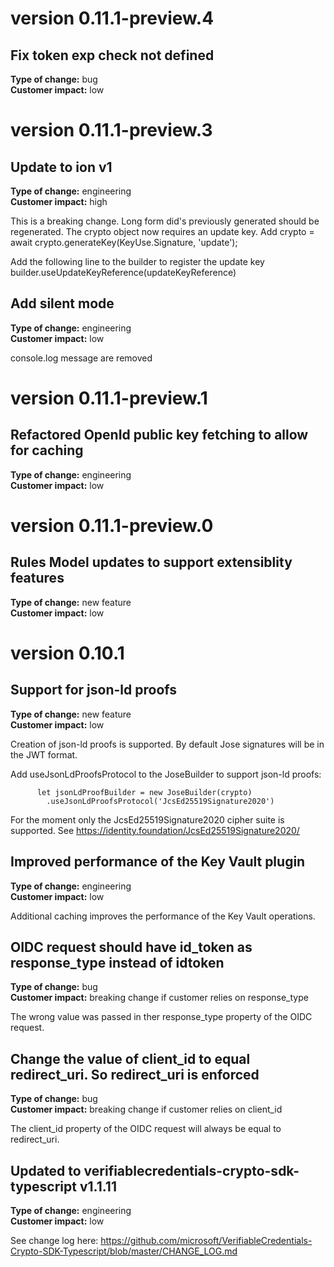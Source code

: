 # version 0.11.1-preview.4
## Fix token exp check not defined
**Type of change:** bug    
**Customer impact:** low


# version 0.11.1-preview.3
## Update to ion v1
**Type of change:** engineering    
**Customer impact:** high

This is a breaking change. Long form did's previously generated should be regenerated.
The crypto object now requires an update key.
Add
            crypto = await crypto.generateKey(KeyUse.Signature, 'update');
            
Add the following line to the builder to register the update key            
            builder.useUpdateKeyReference(updateKeyReference)


## Add silent mode
**Type of change:** engineering    
**Customer impact:** low

console.log message are removed

# version 0.11.1-preview.1
## Refactored OpenId public key fetching to allow for caching
**Type of change:** engineering    
**Customer impact:** low

# version 0.11.1-preview.0
## Rules Model updates to support extensiblity features
**Type of change:** new feature    
**Customer impact:** low

# version 0.10.1
## Support for json-ld proofs
**Type of change:** new feature    
**Customer impact:** low

Creation of json-ld proofs is supported.
By default Jose signatures will be in the JWT format.

Add useJsonLdProofsProtocol to the JoseBuilder to support json-ld proofs:

          let jsonLdProofBuilder = new JoseBuilder(crypto)
            .useJsonLdProofsProtocol('JcsEd25519Signature2020')

For the moment only the JcsEd25519Signature2020 cipher suite is supported. See https://identity.foundation/JcsEd25519Signature2020/

## Improved performance of the Key Vault plugin
**Type of change:** engineering    
**Customer impact:** low

Additional caching improves the performance of the Key Vault operations.

## OIDC request should have id_token as response_type instead of idtoken
**Type of change:** bug    
**Customer impact:** breaking change if customer relies on response_type

The wrong value was passed in ther response_type property of the OIDC request.


## Change the value of client_id to equal redirect_uri. So redirect_uri is enforced
**Type of change:** bug    
**Customer impact:** breaking change if customer relies on client_id

The client_id property of the OIDC request will always be equal to redirect_uri.


## Updated to verifiablecredentials-crypto-sdk-typescript v1.1.11
**Type of change:** engineering    
**Customer impact:** low

See change log here: https://github.com/microsoft/VerifiableCredentials-Crypto-SDK-Typescript/blob/master/CHANGE_LOG.md




